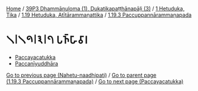 
[Home](/) / [39P3 Dhammānuloma (1), Dukatikapaṭṭhānapāḷi (3)](../../../../39P3.md) / [1 Hetuduka, Tika](../../../1.md) / [1.19 Hetuduka, Atītārammaṇattika](../../1.19.md) / [1.19.3 Paccuppannārammaṇapada](../1.19.3.md)

# 𑁧𑁇𑁧𑁯𑁇𑁩𑁇𑁭 𑀧𑀜𑁆𑀳𑀸𑀯𑀸𑀭

* [Paccayacatukka](1.19.3.7/Paccayacatukka.md)
* [Paccanīyuddhāra](1.19.3.7/Paccaniyuddhara.md)

[Go to previous page (Nahetu-naadhipati)](1.19.3.1--6/Paccayacatukka/Nahetu-naadhipati.md) / [Go to parent page (1.19.3 Paccuppannārammaṇapada)](../1.19.3.md) / [Go to next page (Paccayacatukka)](1.19.3.7/Paccayacatukka.md)


